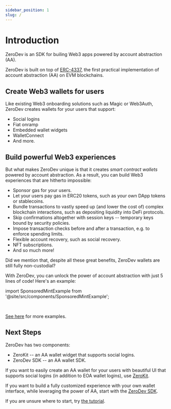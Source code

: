 ```yaml
---
sidebar_position: 1
slug: /
---
```


# Introduction

ZeroDev is an SDK for builing Web3 apps powered by account abstraction (AA).

ZeroDev is built on top of [ERC-4337](https://eips.ethereum.org/EIPS/eip-4337), the first practical implementation of account abstraction (AA) on EVM blockchains.

## Create Web3 wallets for users

Like existing Web3 onboarding solutions such as Magic or Web3Auth, ZeroDev creates wallets for your users that support:

- Social logins
- Fiat onramp
- Embedded wallet widgets
- WalletConnect
- And more.

## Build powerful Web3 experiences

But what makes ZeroDev unique is that it creates *smart contract wallets* powered by account abstraction.  As a result, you can build Web3 experiences that are hitherto impossible:

- Sponsor gas for your users.
- Let your users pay gas in ERC20 tokens, such as your own DApp tokens or stablecoins.
- Bundle transactions to vastly speed up (and lower the cost of) complex blockchain interactions, such as depositing liquidity into DeFi protocols.
- Skip confirmations altogether with session keys -- temporary keys bound by  security policies.
- Impose transaction checks before and after a transaction, e.g. to enforce spending limits.
- Flexible account recovery, such as social recovery.
- NFT subscriptions.
- And so much more!

Did we mention that, despite all these great benefits, ZeroDev wallets are still fully non-custodial?

With ZeroDev, you can unlock the power of account abstraction with just 5 lines of code!  Here's an example:

import SponsoredMintExample from '@site/src/components/SponsoredMintExample';

<SponsoredMintExample />

<br/>

[See here](/category/account-abstraction) for more examples.

## Next Steps

ZeroDev has two components:

- ZeroKit -- an AA wallet widget that supports social logins.
- ZeroDev SDK -- an AA wallet SDK.

If you want to easily create an AA wallet for your users with beautiful UI that supports social logins (in addition to EOA wallet logins), use [ZeroKit](/zerokit/getting-started).

If you want to build a fully customized experience with your own wallet interface, while leveraging the power of AA, start with the [ZeroDev SDK](/sdk/intro).

If you are unsure where to start, try [the tutorial](/tutorial).
